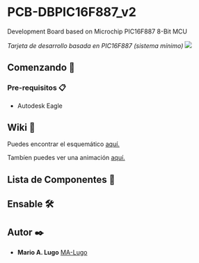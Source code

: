 # PCB-DBPIC16F887_v2
Development Board based on Microchip PIC16F887 8-Bit MCU


_Tarjeta de desarrollo basada en PIC16F887 (sistema mínimo)_
![](https://drive.google.com/uc?export=view&id=19XBJ0QlMIHbg9vegWUGyEqXRTqxzBaFq)

## Comenzando 🚀
### Pre-requisitos 📋

* Autodesk Eagle

## Wiki 📖

Puedes encontrar el esquemático [aquí.](https://drive.google.com/uc?export=view&id=1uyhpvZt8SFJf6NlxQCLjJcooKPEDv15b)

Tambíen puedes ver una animación [aquí.](https://drive.google.com/file/d/1QHlnzEpKdIGHd3vUw8_0l875WwWYaZXf/view?usp=sharing)

## Lista de Componentes 📖

## Ensable 🛠️

## Autor ✒️

* **Mario A. Lugo**  [MA-Lugo](https://github.com/MA-Lugo)

